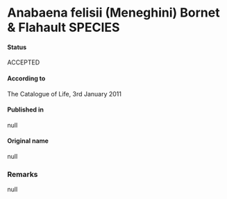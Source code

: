 # Anabaena felisii (Meneghini) Bornet & Flahault SPECIES

#### Status
ACCEPTED

#### According to
The Catalogue of Life, 3rd January 2011

#### Published in
null

#### Original name
null

### Remarks
null